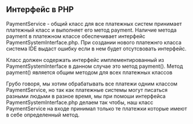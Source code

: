 ## Интерфейс в PHP

PaymentService - общий класс для все платежных систем принимает платежный класс и выполняет его метод payment. Наличие метода payment в платежном классе обеспечивает интерфейс PaymentSystemInterface.php. При создании нового платежнго класса система IDE выдаст ошибку если в нем будет отсутсвовать интерфейс.

Класс должен содержать интерфейс имплементированный из PaymentSystemInterface в данном случае это метод payment(). Метод payment() является общим методом для всех платежных классов

Грубо говоря, мы хотим обрабатывать все платежи одним классом PaymentService, но так как платежные системы могут писаться разными людьми в разное время, мы при помоши интерфейса PaymentSystemInterface.php делаем так чтобы, наш класс PaymentService на входе принимал только те платежки которые имеют в себе определенный метод.
